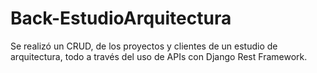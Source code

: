 # Back-EstudioArquitectura
Se realizó un CRUD, de los proyectos y clientes de un estudio de arquitectura, todo a través del uso de APIs con Django Rest Framework. 
